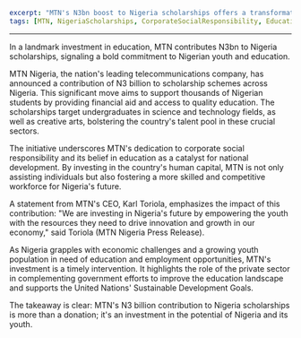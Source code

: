 ```yaml
excerpt: "MTN's N3bn boost to Nigeria scholarships offers a transformative opportunity for Nigerian students to excel in their academic pursuits."
tags: [MTN, NigeriaScholarships, CorporateSocialResponsibility, EducationFunding, TelecomGiant]
```

---

In a landmark investment in education, MTN contributes N3bn to Nigeria scholarships, signaling a bold commitment to Nigerian youth and education.

MTN Nigeria, the nation's leading telecommunications company, has announced a contribution of N3 billion to scholarship schemes across Nigeria. This significant move aims to support thousands of Nigerian students by providing financial aid and access to quality education. The scholarships target undergraduates in science and technology fields, as well as creative arts, bolstering the country's talent pool in these crucial sectors.

The initiative underscores MTN's dedication to corporate social responsibility and its belief in education as a catalyst for national development. By investing in the country's human capital, MTN is not only assisting individuals but also fostering a more skilled and competitive workforce for Nigeria's future.

A statement from MTN's CEO, Karl Toriola, emphasizes the impact of this contribution: "We are investing in Nigeria's future by empowering the youth with the resources they need to drive innovation and growth in our economy," said Toriola (MTN Nigeria Press Release).

As Nigeria grapples with economic challenges and a growing youth population in need of education and employment opportunities, MTN's investment is a timely intervention. It highlights the role of the private sector in complementing government efforts to improve the education landscape and supports the United Nations' Sustainable Development Goals.

The takeaway is clear: MTN's N3 billion contribution to Nigeria scholarships is more than a donation; it's an investment in the potential of Nigeria and its youth.